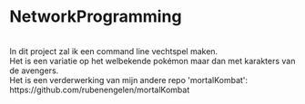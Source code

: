 # NetworkProgramming
<br>
In dit project zal ik een command line vechtspel maken.<br>
Het is een variatie op het welbekende pokémon maar dan met karakters van de avengers.<br>
Het is een verderwerking van mijn andere repo 'mortalKombat': https://github.com/rubenengelen/mortalKombat <br>
